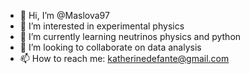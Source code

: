 - 👋 Hi, I’m @Maslova97
- 👀 I’m interested in experimental physics
- 🌱 I’m currently learning neutrinos physics and python
- 💞️ I’m looking to collaborate on data analysis
- 📫 How to reach me: katherinedefante@gmail.com

<!---
Maslova97/Maslova97 is a ✨ special ✨ repository because its `README.md` (this file) appears on your GitHub profile.
You can click the Preview link to take a look at your changes.
--->
